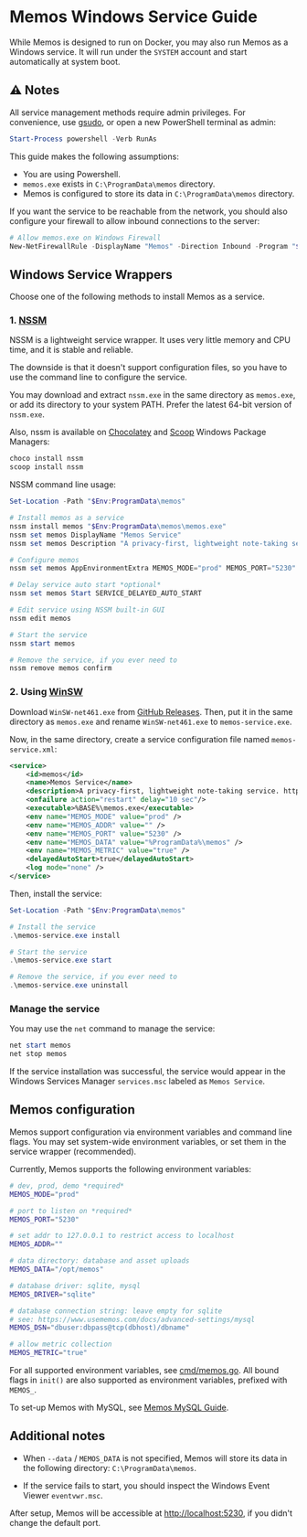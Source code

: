 # Memos Windows Service Guide

While Memos is designed to run on Docker, you may also run Memos as a Windows service.
It will run under the `SYSTEM` account and start automatically at system boot.

## ⚠ Notes

All service management methods require admin privileges.
For convenience, use [gsudo](https://gerardog.github.io/gsudo/docs/install), or open a new PowerShell terminal as admin:

```powershell
Start-Process powershell -Verb RunAs
```

This guide makes the following assumptions:

- You are using Powershell.
- `memos.exe` exists in `C:\ProgramData\memos` directory.
- Memos is configured to store its data in `C:\ProgramData\memos` directory.

If you want the service to be reachable from the network, you should also configure your firewall to allow inbound connections to the server:

  ```powershell
  # Allow memos.exe on Windows Firewall
  New-NetFirewallRule -DisplayName "Memos" -Direction Inbound -Program "$Env:ProgramData\memos\memos.exe" -Action Allow -Protocol TCP
  ```

## Windows Service Wrappers

Choose one of the following methods to install Memos as a service.

### 1. [NSSM](https://nssm.cc/download)

NSSM is a lightweight service wrapper. It uses very little memory and CPU time, and it is stable and reliable.

The downside is that it doesn't support configuration files, so you have to use the command line to configure the service.

You may download and extract `nssm.exe` in the same directory as `memos.exe`, or add its directory to your system PATH. Prefer the latest 64-bit version of `nssm.exe`.

Also, nssm is available on [Chocolatey](https://chocolatey.org/) and [Scoop](https://scoop.sh/) Windows Package Managers:

```powershell
choco install nssm
scoop install nssm
```

NSSM command line usage:

```powershell
Set-Location -Path "$Env:ProgramData\memos"

# Install memos as a service
nssm install memos "$Env:ProgramData\memos\memos.exe"
nssm set memos DisplayName "Memos Service"
nssm set memos Description "A privacy-first, lightweight note-taking service. https://usememos.com/"

# Configure memos
nssm set memos AppEnvironmentExtra MEMOS_MODE="prod" MEMOS_PORT="5230" MEMOS_DATA="$Env:ProgramData\memos"

# Delay service auto start *optional*
nssm set memos Start SERVICE_DELAYED_AUTO_START

# Edit service using NSSM built-in GUI
nssm edit memos

# Start the service
nssm start memos

# Remove the service, if you ever need to
nssm remove memos confirm
```

### 2. Using [WinSW](https://github.com/winsw/winsw)

Download `WinSW-net461.exe` from [GitHub Releases](https://github.com/winsw/winsw/releases/latest). Then, put it in the same directory as `memos.exe` and rename `WinSW-net461.exe` to `memos-service.exe`.

Now, in the same directory, create a service configuration file named `memos-service.xml`:

```xml
<service>
    <id>memos</id>
    <name>Memos Service</name>
    <description>A privacy-first, lightweight note-taking service. https://usememos.com/</description>
    <onfailure action="restart" delay="10 sec"/>
    <executable>%BASE%\memos.exe</executable>
    <env name="MEMOS_MODE" value="prod" />
    <env name="MEMOS_ADDR" value="" />
    <env name="MEMOS_PORT" value="5230" />
    <env name="MEMOS_DATA" value="%ProgramData%\memos" />
    <env name="MEMOS_METRIC" value="true" />
    <delayedAutoStart>true</delayedAutoStart>
    <log mode="none" />
</service>
```

Then, install the service:

```powershell
Set-Location -Path "$Env:ProgramData\memos"

# Install the service
.\memos-service.exe install

# Start the service
.\memos-service.exe start

# Remove the service, if you ever need to
.\memos-service.exe uninstall
```

### Manage the service

You may use the `net` command to manage the service:

```powershell
net start memos
net stop memos
```

If the service installation was successful, the service would appear in the Windows Services Manager `services.msc` labeled as `Memos Service`.

## Memos configuration

Memos support configuration via environment variables and command line flags. You may set system-wide environment variables, or set them in the service wrapper (recommended).

Currently, Memos supports the following environment variables:

```sh
# dev, prod, demo *required*
MEMOS_MODE="prod"

# port to listen on *required*
MEMOS_PORT="5230"

# set addr to 127.0.0.1 to restrict access to localhost
MEMOS_ADDR=""

# data directory: database and asset uploads
MEMOS_DATA="/opt/memos"

# database driver: sqlite, mysql
MEMOS_DRIVER="sqlite"

# database connection string: leave empty for sqlite
# see: https://www.usememos.com/docs/advanced-settings/mysql
MEMOS_DSN="dbuser:dbpass@tcp(dbhost)/dbname"

# allow metric collection
MEMOS_METRIC="true"
```

For all supported environment variables, see [cmd/memos.go](https://github.com/usememos/memos/blob/main/cmd/memos.go#L106). All bound flags in `init()` are also supported as environment variables, prefixed with `MEMOS_`.

To set-up Memos with MySQL, see [Memos MySQL Guide](https://www.usememos.com/docs/advanced-settings/mysql).

## Additional notes

- When `--data` / `MEMOS_DATA` is not specified, Memos will store its data in the following directory: `C:\ProgramData\memos`.

- If the service fails to start, you should inspect the Windows Event Viewer `eventvwr.msc`.

After setup, Memos will be accessible at [http://localhost:5230](http://localhost:5230), if you didn't change the default port.
